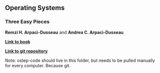 ## Operating Systems

### Three Easy Pieces

**Remzi H. Arpaci-Dusseau** and **Andrea C. Arpaci-Dusseau**

**[Link to book](http://pages.cs.wisc.edu/~remzi/OSTEP/)**

**[Link to git repository](https://github.com/remzi-arpacidusseau/ostep-code)**

Note: ostep-code should live in this folder, but needs to be pulled manually for every computer. Because git.
